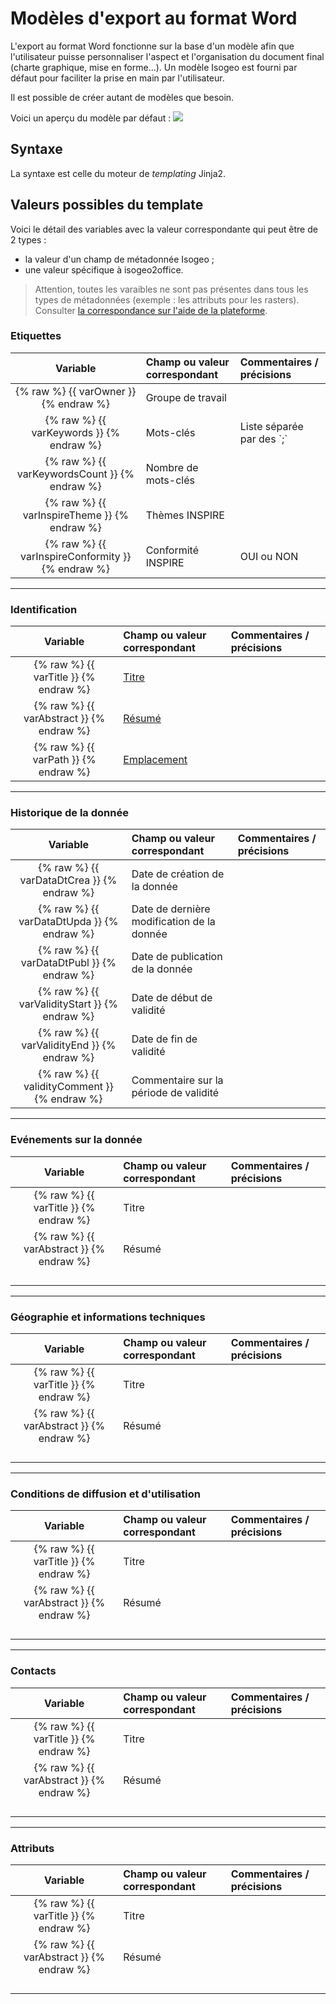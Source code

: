 # Modèles d'export au format Word

L'export au format Word fonctionne sur la base d'un modèle afin que l'utilisateur puisse personnaliser l'aspect et l'organisation du document final \(charte graphique, mise en forme...\). Un modèle Isogeo est fourni par défaut pour faciliter la prise en main par l'utilisateur.

Il est possible de créer autant de modèles que besoin.

Voici un aperçu du modèle par défaut :
![](http://help.isogeo.com/fr/images/isogeo2office_word_template.png)

## Syntaxe

La syntaxe est celle du moteur de _templating_ Jinja2.

## Valeurs possibles du template

Voici le détail des variables avec la valeur correspondante qui peut être de 2 types :

* la valeur d'un champ de métadonnée Isogeo ;
* une valeur spécifique à isogeo2office.

> Attention, toutes les varaibles ne sont pas présentes dans tous les types de métadonnées \(exemple : les attributs pour les rasters\). Consulter [la correspondance sur l'aide de la plateforme](http://help.isogeo.com/fr/features/documentation/index.html).

### Etiquettes

| Variable | Champ ou valeur correspondant | Commentaires / précisions |
| :------: | :---------------------------- | :------------------------ |
| {% raw %} {{ varOwner }} {% endraw %} | Groupe de travail |  |
| {% raw %} {{ varKeywords }} {% endraw %} | Mots-clés | Liste séparée par des \`;\` |
| {% raw %} {{ varKeywordsCount }} {% endraw %} | Nombre de mots-clés |  |
| {% raw %} {{ varInspireTheme }} {% endraw %} | Thèmes INSPIRE |  |
| {% raw %} {{ varInspireConformity }} {% endraw %} | Conformité INSPIRE | OUI ou NON |

---

### Identification

| Variable | Champ ou valeur correspondant | Commentaires / précisions |
| :------: | :---------------------------- | :------------------------ |
| {% raw %} {{ varTitle }} {% endraw %} | [Titre](http://help.isogeo.com/fr/features/documentation/md_identification.html#titre) |  |
| {% raw %} {{ varAbstract }} {% endraw %} | [Résumé](http://help.isogeo.com/fr/features/documentation/md_identification.html#résumé) |  |
| {% raw %} {{ varPath }} {% endraw %} | [Emplacement](http://help.isogeo.com/fr/features/documentation/md_identification.html#emplacement--nom-de-la-donnée) |  |

---

### Historique de la donnée

| Variable | Champ ou valeur correspondant | Commentaires / précisions |
| :------: | :---------------------------- | :------------------------ |
| {% raw %} {{ varDataDtCrea }} {% endraw %} | Date de création de la donnée |  |
| {% raw %} {{ varDataDtUpda }} {% endraw %} | Date de dernière modification de la donnée |  |
| {% raw %} {{ varDataDtPubl }} {% endraw %} | Date de publication de la donnée |  |
| {% raw %} {{ varValidityStart }} {% endraw %} | Date de début de validité |  |
| {% raw %} {{ varValidityEnd }} {% endraw %} | Date de fin de validité |  |
| {% raw %} {{ validityComment }} {% endraw %} | Commentaire sur la période de validité |  |

---

### Evénements sur la donnée

| Variable | Champ ou valeur correspondant | Commentaires / précisions |
| :------: | :---------------------------- | :------------------------ |
| {% raw %} {{ varTitle }} {% endraw %} | Titre |  |
| {% raw %} {{ varAbstract }} {% endraw %} | Résumé |  |
|  |  |  |
|  |  |  |
|  |  |  |
|  |  |  |

---

### Géographie et informations techniques

| Variable | Champ ou valeur correspondant | Commentaires / précisions |
| :------: | :---------------------------- | :------------------------ |
| {% raw %} {{ varTitle }} {% endraw %} | Titre |  |
| {% raw %} {{ varAbstract }} {% endraw %} | Résumé |  |
|  |  |  |
|  |  |  |
|  |  |  |
|  |  |  |

---

### Conditions de diffusion et d'utilisation

| Variable | Champ ou valeur correspondant | Commentaires / précisions |
| :------: | :---------------------------- | :------------------------ |
| {% raw %} {{ varTitle }} {% endraw %} | Titre |  |
| {% raw %} {{ varAbstract }} {% endraw %} | Résumé |  |
|  |  |  |
|  |  |  |
|  |  |  |
|  |  |  |


---

### Contacts

| Variable | Champ ou valeur correspondant | Commentaires / précisions |
| :------: | :---------------------------- | :------------------------ |
| {% raw %} {{ varTitle }} {% endraw %} | Titre |  |
| {% raw %} {{ varAbstract }} {% endraw %} | Résumé |  |
|  |  |  |
|  |  |  |
|  |  |  |
|  |  |  |

---

### Attributs

| Variable | Champ ou valeur correspondant | Commentaires / précisions |
| :------: | :---------------------------- | :------------------------ |
| {% raw %} {{ varTitle }} {% endraw %} | Titre |  |
| {% raw %} {{ varAbstract }} {% endraw %} | Résumé |  |
|  |  |  |
|  |  |  |
|  |  |  |
|  |  |  |











